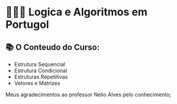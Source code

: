 # 👨🏽‍💻 Logica e Algoritmos em Portugol 



## 📚 O Conteudo do Curso:

- Estrutura Sequencial 
- Estrutura Condicional 
- Estruturas Repetitivas
- Vetores e Matrizes


Meus agradecimentos ao professor Nelio Alves pelo conhecimento;
